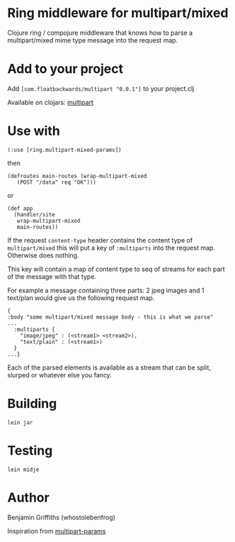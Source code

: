 # Ring middleware for multipart/mixed #

Clojure ring / compojure middleware that knows how to parse a multipart/mixed mime type message into the request map.

# Add to your project #

Add `[com.floatbackwards/multipart "0.0.1"]` to your project.clj

Available on clojars: [multipart](https://clojars.org/com.floatbackwards/multipart)

# Use with #

    (:use [ring.multipart-mixed-params])

then

    (defroutes main-routes (wrap-multipart-mixed
       (POST "/data" req "OK")))

or 

    (def app
      (handler/site
       wrap-multipart-mixed
       main-routes))

If the request `content-type` header contains the content type of `multipart/mixed` this will put a key of `:multiparts` into the request map. Otherwise does nothing.

This key will contain a map of content type to seq of streams for each part of the message with that type.

For example a message containing three parts: 2 jpeg images and 1 text/plan would give us the following request map.

    {
    :body "some multipart/mixed message body - this is what we parse"
    ... 
      :multiparts {
        "image/jpeg" : (<stream1> <stream2>),
        "text/plain" : (<stream1>)
      }
    ...}

Each of the parsed elements is available as a stream that can be split, slurped or whatever else you fancy.

# Building #

`lein jar`

# Testing #

`lein midje`

# Author #

Benjamin Griffiths (whostolebenfrog)

Inspiration from [multipart-params](https://github.com/mmcgrana/ring/blob/master/ring-core/src/ring/middleware/multipart_params.clj)
